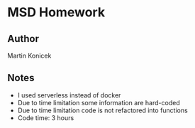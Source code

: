 # MSD Homework
## Author

Martin Konicek

## Notes

* I used serverless instead of docker
* Due to time limitation some information are hard-coded
* Due to time limitation code is not refactored into functions
* Code time: 3 hours
